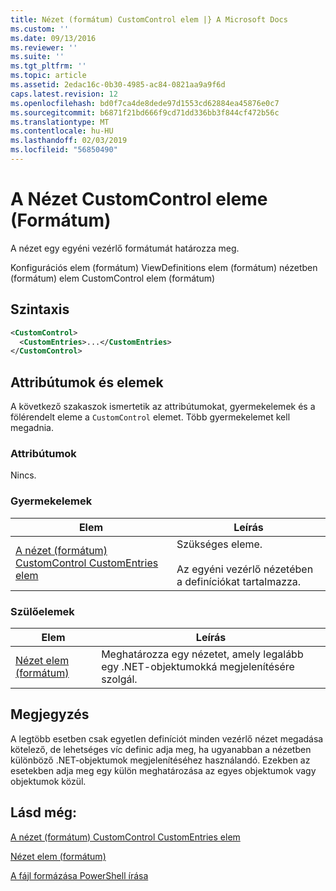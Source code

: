 ```yaml
---
title: Nézet (formátum) CustomControl elem |} A Microsoft Docs
ms.custom: ''
ms.date: 09/13/2016
ms.reviewer: ''
ms.suite: ''
ms.tgt_pltfrm: ''
ms.topic: article
ms.assetid: 2edac16c-0b30-4985-ac84-0821aa9a9f6d
caps.latest.revision: 12
ms.openlocfilehash: bd0f7ca4de8dede97d1553cd62884ea45876e0c7
ms.sourcegitcommit: b6871f21bd666f9cd71dd336bb3f844cf472b56c
ms.translationtype: MT
ms.contentlocale: hu-HU
ms.lasthandoff: 02/03/2019
ms.locfileid: "56850490"
---
```

# <a name="customcontrol-element-for-view-format"></a>A Nézet CustomControl eleme (Formátum)

A nézet egy egyéni vezérlő formátumát határozza meg.

Konfigurációs elem (formátum) ViewDefinitions elem (formátum) nézetben (formátum) elem CustomControl elem (formátum)

## <a name="syntax"></a>Szintaxis

```xml
<CustomControl>
  <CustomEntries>...</CustomEntries>
</CustomControl>
```

## <a name="attributes-and-elements"></a>Attribútumok és elemek

A következő szakaszok ismertetik az attribútumokat, gyermekelemek és a fölérendelt eleme a `CustomControl` elemet. Több gyermekelemet kell megadnia.

### <a name="attributes"></a>Attribútumok

Nincs.

### <a name="child-elements"></a>Gyermekelemek

|Elem|Leírás|
|-------------|-----------------|
|[A nézet (formátum) CustomControl CustomEntries elem](./customentries-element-for-customcontrol-for-view-format.md)|Szükséges eleme.<br /><br /> Az egyéni vezérlő nézetében a definíciókat tartalmazza.|

### <a name="parent-elements"></a>Szülőelemek

|Elem|Leírás|
|-------------|-----------------|
|[Nézet elem (formátum)](./view-element-format.md)|Meghatározza egy nézetet, amely legalább egy .NET-objektumokká megjelenítésére szolgál.|

## <a name="remarks"></a>Megjegyzés

A legtöbb esetben csak egyetlen definíciót minden vezérlő nézet megadása kötelező, de lehetséges víc definic adja meg, ha ugyanabban a nézetben különböző .NET-objektumok megjelenítéséhez használandó. Ezekben az esetekben adja meg egy külön meghatározása az egyes objektumok vagy objektumok közül.

## <a name="see-also"></a>Lásd még:

[A nézet (formátum) CustomControl CustomEntries elem](./customentries-element-for-customcontrol-for-view-format.md)

[Nézet elem (formátum)](./view-element-format.md)

[A fájl formázása PowerShell írása](./writing-a-powershell-formatting-file.md)
